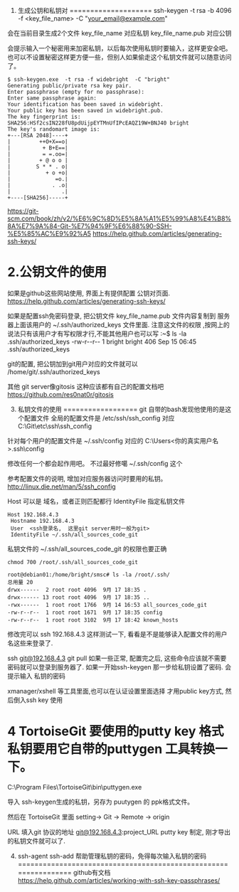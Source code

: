 
1.  生成公钥和私钥对
====================
ssh-keygen -t rsa -b 4096 -f <key_file_name> -C "your_email@example.com"

会在当前目录生成2个文件
key_file_name   对应私钥
key_file_name.pub   对应公钥

会提示输入一个秘密用来加密私钥，以后每次使用私钥时要输入，这样更安全吧。
也可以不设置秘密这样更方便一些，但别人如果偷走这个私钥文件就可以随意访问了。

```text
$ ssh-keygen.exe  -t rsa -f widebright  -C "bright"   
Generating public/private rsa key pair.   
Enter passphrase (empty for no passphrase):   
Enter same passphrase again:   
Your identification has been saved in widebright.  
Your public key has been saved in widebright.pub.  
The key fingerprint is:   
SHA256:HSf2csIN228fU8pdUijpEYTMnUfIPcEAQZ19W+BNJ40 bright  
The key's randomart image is:   
+---[RSA 2048]----+   
|         ++O+X==o|   
|          + B+E==|  
|          = =.oo=|   
|         + @ o o |   
|        S * * . o|   
|           + o +o|   
|              =o.|   
|             . .o|   
|                .|  
+----[SHA256]-----+  
```
 


https://git-scm.com/book/zh/v2/%E6%9C%8D%E5%8A%A1%E5%99%A8%E4%B8%8A%E7%9A%84-Git-%E7%94%9F%E6%88%90-SSH-%E5%85%AC%E9%92%A5
https://help.github.com/articles/generating-ssh-keys/


2.公钥文件的使用
==================
如果是github这些网站使用, 界面上有提供配置 公钥对页面.
https://help.github.com/articles/generating-ssh-keys/

如果是配置ssh免密码登录, 把公钥文件 key_file_name.pub 文件内容复制到
服务器上面该用户的  ~/.ssh/authorized_keys  文件里面. 注意这文件的权限
,按网上的说法只有该用户才有写权限才行,不能其他用户也可以写
:~$ ls -la .ssh/authorized_keys
-rw-r--r-- 1 bright bright 406 Sep 15 06:45 .ssh/authorized_keys


git的配置, 把公钥加到git用户对应的文件就可以
/home/git/.ssh/authorized_keys

其他 git server像gitosis 这种应该都有自己的配置文档吧
https://github.com/res0nat0r/gitosis



3. 私钥文件的使用
==================
git 自带的bash发现他使用的是这个配置文件
全局的配置文件是 /etc/ssh/ssh_config   对应 C:\Git\etc\ssh\ssh_config

针对每个用户的配置文件是  ~/.ssh/config    对应的  C:\Users\<你的真实用户名>\.ssh\config

修改任何一个都会起作用吧。
不过最好修噶 ~/.ssh/config 这个


参考配置文件的说明,  增加对应服务器访问时要用的私钥。
http://linux.die.net/man/5/ssh_config


Host 可以是 域名，或者正则匹配都行
IdentityFile 指定私钥文件

 ```text
Host 192.168.4.3   
  Hostname 192.168.4.3   
  User  <ssh登录名,  这里git server用时一般为git>   
  IdentityFile ~/.ssh/all_sources_code_git   
```
私钥文件的 ~/.ssh/all_sources_code_git 的权限也要正确
	
```text
chmod 700 /root/.ssh/all_sources_code_git

root@debian01:/home/bright/smsc# ls -la /root/.ssh/
总用量 20
drwx------  2 root root 4096  9月 17 18:35 .
drwx------ 13 root root 4096  9月 17 18:35 ..
-rwx------  1 root root 1766  9月 14 16:53 all_sources_code_git
-rw-r--r--  1 root root 1671  9月 17 18:35 config
-rw-r--r--  1 root root 3102  9月 17 18:42 known_hosts
```	


修改完可以   ssh 192.168.4.3  这样测试一下,
看看是不是能够读入配置文件的用户名这些来登录了.

ssh git@192.168.4.3
git  pull
如果一些正常, 配置完之后,
这些命令应该就不需要密码就可以登录到服务器了. 如果一开始ssh-keygen
那一步给私钥设置了密码.  会提示输入 私钥的密码


xmanager/xshell 等工具里面,也可以在认证设置里面选择 才用public key方式,
         然后倒入ssh key 使用



4 TortoiseGit 要使用的putty key 格式私钥要用它自带的puttygen 工具转换一下。
=========================================================
C:\Program Files\TortoiseGit\bin\puttygen.exe

导入 ssh-keygen生成的私钥，另存为 puutygen 的 ppk格式文件。

然后在 TortoiseGit 里面 setting-> Git -> Remote  -> origin

URL 填入git 协议的地址 git@192.168.4.3:project_URL
putty key 制定, 刚才导出的私钥文件就可以了.



4.  ssh-agent  ssh-add 帮助管理私钥的密码，免得每次输入私钥的密码
================================================================
github有文档
https://help.github.com/articles/working-with-ssh-key-passphrases/

